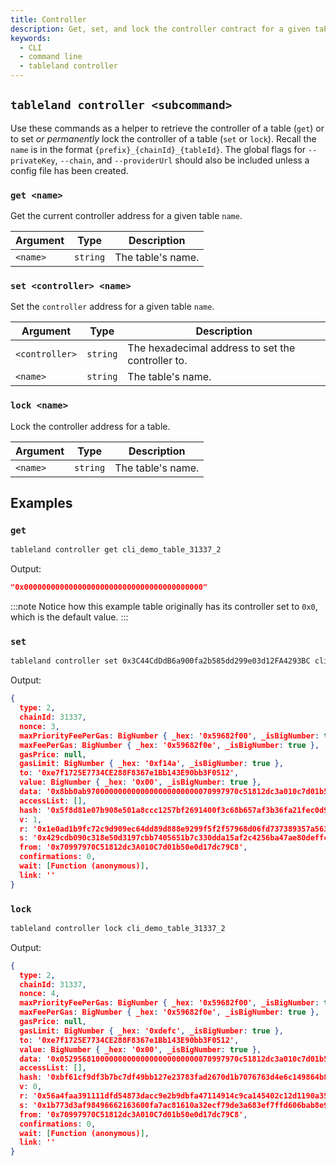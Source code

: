 ```yaml
---
title: Controller
description: Get, set, and lock the controller contract for a given table.
keywords:
  - CLI
  - command line
  - tableland controller
---
```


## `tableland controller <subcommand>`

Use these commands as a helper to retrieve the controller of a table (`get`) or to set _or permanently_ lock the controller of a table (`set` or `lock`). Recall the `name` is in the format `{prefix}_{chainId}_{tableId}`. The global flags for `--privateKey`, `--chain`, and `--providerUrl` should also be included unless a config file has been created.

### `get <name>`

Get the current controller address for a given table `name`.

| Argument | Type     | Description       |
| -------- | -------- | ----------------- |
| `<name>` | `string` | The table's name. |

### `set <controller> <name>`

Set the `controller` address for a given table `name`.

| Argument       | Type     | Description                                       |
| -------------- | -------- | ------------------------------------------------- |
| `<controller>` | `string` | The hexadecimal address to set the controller to. |
| `<name>`       | `string` | The table's name.                                 |

### `lock <name>`

Lock the controller address for a table.

| Argument | Type     | Description       |
| -------- | -------- | ----------------- |
| `<name>` | `string` | The table's name. |

## Examples

### `get`

```bash
tableland controller get cli_demo_table_31337_2
```

Output:

```json
"0x0000000000000000000000000000000000000000"
```

:::note
Notice how this example table originally has its controller set to `0x0`, which is the default value.
:::

### `set`

```bash
tableland controller set 0x3C44CdDdB6a900fa2b585dd299e03d12FA4293BC cli_demo_table_31337_2
```

Output:

```json
{
  type: 2,
  chainId: 31337,
  nonce: 3,
  maxPriorityFeePerGas: BigNumber { _hex: '0x59682f00', _isBigNumber: true },
  maxFeePerGas: BigNumber { _hex: '0x59682f0e', _isBigNumber: true },
  gasPrice: null,
  gasLimit: BigNumber { _hex: '0xf14a', _isBigNumber: true },
  to: '0xe7f1725E7734CE288F8367e1Bb143E90bb3F0512',
  value: BigNumber { _hex: '0x00', _isBigNumber: true },
  data: '0x8bb0ab9700000000000000000000000070997970c51812dc3a010c7d01b50e0d17dc79c800000000000000000000000000000000000000000000000000000000000000020000000000000000000000003c44cdddb6a900fa2b585dd299e03d12fa4293bc',
  accessList: [],
  hash: '0x5f8d81e07b908e501a8ccc1257bf2691400f3c68b657af3b36fa21fec0d9b16b',
  v: 1,
  r: '0x1e0ad1b9fc72c9d909ec64dd89d888e9299f5f2f57968d06fd737389357a5634',
  s: '0x429cdb090c318e50d3197cbb7405651b7c330dda15af2c4256ba47ae80deffcb',
  from: '0x70997970C51812dc3A010C7d01b50e0d17dc79C8',
  confirmations: 0,
  wait: [Function (anonymous)],
  link: ''
}
```

### `lock`

```bash
tableland controller lock cli_demo_table_31337_2
```

Output:

```json
{
  type: 2,
  chainId: 31337,
  nonce: 4,
  maxPriorityFeePerGas: BigNumber { _hex: '0x59682f00', _isBigNumber: true },
  maxFeePerGas: BigNumber { _hex: '0x59682f0e', _isBigNumber: true },
  gasPrice: null,
  gasLimit: BigNumber { _hex: '0xdefc', _isBigNumber: true },
  to: '0xe7f1725E7734CE288F8367e1Bb143E90bb3F0512',
  value: BigNumber { _hex: '0x00', _isBigNumber: true },
  data: '0x0529568100000000000000000000000070997970c51812dc3a010c7d01b50e0d17dc79c80000000000000000000000000000000000000000000000000000000000000002',
  accessList: [],
  hash: '0xbf61cf9df3b7bc7df49bb127e23783fad2670d1b7076763d4e6c149864b8972e',
  v: 0,
  r: '0x56a4faa391111dfd54873dacc9e2b9dbfa47114914c9ca145402c12d1190a353',
  s: '0x1b773d3af98496662163600fa7ac81610a32ecf79de3a683ef7ffd606bab8e9a',
  from: '0x70997970C51812dc3A010C7d01b50e0d17dc79C8',
  confirmations: 0,
  wait: [Function (anonymous)],
  link: ''
}
```
